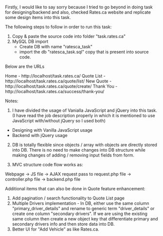 
Firstly, I would like to say sorry because I tried to go beyond in doing task for designing/backend and also, checked Rates.ca website and replicate some design items into this task.

The following steps to follow in order to run this task:

1. Copy & paste the source code into folder "task.rates.ca"
2. MySQL DB import 
    - Create DB with name "ratesca_task"
    - import the db "ratesca_task.sql" copy that is present into source code. 


Below are the URLs

Home - http://localhost/task.rates.ca/
Quote List - http://localhost/task.rates.ca/quote/list/
New Quote - http://localhost/task.rates.ca/quote/create/
Thank You - http://localhost/task.rates.ca/success/thank-you/

Notes:

1. I have divided the usage of Vanialla JavaScript and jQuery into this task.
(I have read the job description properly in which it is mentioned to use JavaScript with/without jQuery so I used both)
- Designing with Vanilla JavaScript usage
- Backend with jQuery usage

2. DB is totally flexible since objects / array with objects are directly stored into DB. There is no need to make changes into DB structure while making changes of adding / removing input fields from form.

3. MVC structure code flow works as:

Webpage -> JS file -> AJAX request pass to request.php file -> controller.php file -> backend.php file


Additional items that can also be done in Quote feature enhancement:

1. Add pagination / search functionality to Quote List page
2. Multiple Drivers implementation - In DB, either use the same column "primary_driver_details" and rename to generic term "driver_details" or create one column "secondary drivers". If we are using the existing same column then create a new object key that differentiate primary and secondary drivers info and then store data into DB.
3. Better UI for "Add Vehicle" as like Rates.ca.






